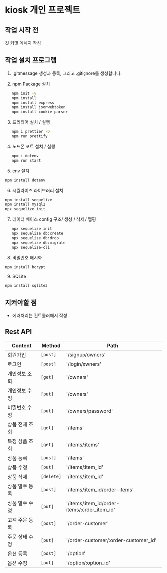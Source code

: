 # kiosk 개인 프로젝트

## 작업 시작 전

깃 커밋 메세지 작성

## 작업 설치 프로그램

1. .gitmessage 생성과 등록, 그리고 .gitignore를 생성합니다.

2. npm Package 설치

```zsh
   npm init -y
   npm install
   npm install express
   npm install jsonwebtoken
   npm install cookie-parser
```

3. 프리티어 설치 / 실행

```zsh
   npm i prettier -D
   npm run prettify
```

4. 노드몬 포트 설치 / 실행

```zsh
   npm i dotenv
   npm run start
```

5. env 설치

```zsh
npm install dotenv
```

6. 시퀄라이즈 라이브러리 설치

```zsh
npm install sequelize
npm install mysql2
npx sequelize init
```

7. 데이터 베이스 config 구조/ 생성 / 삭제 / 맵핑

```zsh
   npx sequelize init
   npx sequelize db:create
   npx sequelize db:drop
   npx sequelize db:migrate
   npx sequelize-cli
```

8. 비밀번호 해시화

```zsh
npm install bcrypt
```

9. SQLite

```zsh
npm install sqlite3
```

## 지켜야할 점

- 에러처리는 컨트롤러에서 작성

## Rest API

| Content        | Method     | Path                                         |
| -------------- | ---------- | -------------------------------------------- |
| 회원가입       | `[post]`   | '/signup/owners'                             |
| 로그인         | `[post]`   | '/login/owners'                              |
| 개인정보 조회  | `[get]`    | '/owners'                                    |
| 개인정보 수정  | `[put]`    | '/owners'                                    |
| 비밀번호 수정  | `[put]`    | '/owners/password'                           |
| 상품 전체 조회 | `[get]`    | '/items'                                     |
| 특정 상품 조회 | `[get]`    | '/items/:items'                              |
| 상품 등록      | `[post]`   | '/items'                                     |
| 상품 수정      | `[put]`    | '/items/:item_id'                            |
| 상품 삭제      | `[delete]` | '/items/:item_id'                            |
| 상품 발주 등록 | `[post]`   | '/items/:item_id/order-items'                |
| 상품 발주 수정 | `[put]`    | '/items/:item_id/order-items/:order_item_id' |
| 고객 주문 등록 | `[post]`   | '/order-customer'                            |
| 주문 상태 수정 | `[put]`    | '/order-customer/:order-customer_id'         |
| 옵션 등록      | `[post]`   | '/option'                                    |
| 옵션 수정      | `[put]`    | '/option/:option_id'                         |
